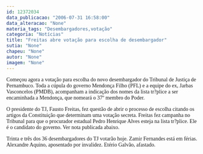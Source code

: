 ```yaml
---
id: 12372034
data_publicacao: "2006-07-31 16:58:00"
data_alteracao: "None"
materia_tags: "Desembargadores,votação"
categoria: "Notícias"
title: "Freitas abre votação para escolha de desembargador"
sutia: "None"
chapeu: "None"
autor: "None"
imagem: "None"
---
```

<p><P><FONT face=Verdana>Começou agora a votação para escolha do novo desembargador do Tribunal de Justiça de Pernambuco. Toda a cúpula do governo Mendonça Filho (PFL) e a equipe do ex, Jarbas Vasconcelos (PMDB), acompanham a indicação dos nomes da lista tr?plice a ser encaminhada a Mendonça, que nomeará o 37º membro do Poder.</FONT></P></p>
<p><P><FONT face=Verdana>O presidente do TJ, Fausto Freitas, fez questão de abrir o processo de escolha citando os artigos da Constituição que determinam uma votação secreta. Freitas fez campanha no Tribunal para que o procurador estadual Pedro Henrique Alves esteja na lista tr?plice. Ele é o candidato do governo. Ver nota publicada abaixo.</FONT></P></p>
<p><P><FONT face=Verdana>Trinta e três dos 36 desembargadores do TJ votarão hoje. Zamir Fernandes está em férias. Alexandre Aquino, aposentado por invalidez. Etério Galvão, afastado.</FONT></P> </p>
